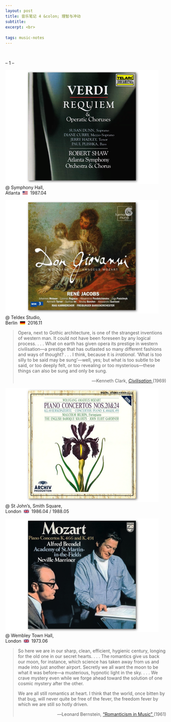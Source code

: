 ```yaml
---
layout: post
title: 音乐笔记 4 &colon; 理智与冲动
subtitle: 
excerpt: <br>

tags: music-notes
---
```





<br>

<p class="ttl"> – 1 – </p>

<p class="alb">
<a href="https://www.youtube.com/watch?v=tERUK57DM-Q&list=PLIqzrguMlP8TLj6nEQ8XkbF6H9_t6b0qW&index=2">
<img src="/assets/img/albums/shaw-verdi-requiem.png" width="480"> </a> <br>
@ Symphony Hall, <br>
Atlanta &nbsp;<img src="/assets/img/flags/us.png" height="10.5" width="16"/>&nbsp; 1987.04
</p>

<p class="alb">
<a href="https://www.youtube.com/watch?v=aVjuZ6Bb2vQ&list=PL9yl-ZQyD9w8y8cAgBD5H21Lao6fKL5qN&index=60">
<img src="/assets/img/albums/jacobs-don-giovanni.png" width="480"> </a> <br>
@ Teldex Studio, <br>
Berlin &nbsp;<img src="/assets/img/flags/de.png" height="10.5" width="16"/>&nbsp; 2016.11
</p>

> <p class="quote">
> Opera, next to Gothic architecture, is one of the strangest inventions of western man. It could not have been foreseen by any logical process. <nobr>. . .</nobr> What on earth has given opera its prestige in western civilisation—a prestige that has outlasted so many different fashions and ways of thought? <nobr>. . .</nobr> I think, because it is <i>irrational</i>. ‘What is too silly to be said may be sung’—well, yes; but what is too subtle to be said, or too deeply felt, or too revealing or too mysterious—these things can also be sung and only be sung. </p>
><p align="right" class="quote-ttl"> 
> ―Kenneth Clark, <a href="https://archive.org/details/civilisationpers00clar/page/240/mode/2up"> <i>Civilisation</i> </a> (1969) </p>

<p class="alb">
<a href="https://www.youtube.com/watch?v=55A3gfYObzU&list=OLAK5uy_n7eY8svgTcspZfk4KAo9J7EO5KfZTzwkI&index=50">
<img src="/assets/img/albums/bilson-mozart-pc20.png" width="480"> </a> <br>
@ St John&rsquo;s, Smith Square, <br>
London &nbsp;<img src="/assets/img/flags/uk.png" height="10.5" width="16"/>&nbsp; 1986.04 / 1988.05
</p>

<p class="alb">
<a href="https://www.youtube.com/watch?v=MAVwxtP50l4&t=794s">
<img src="/assets/img/albums/brendel-mozart-pc24.png" width="480"> </a> <br>
@ Wembley Town Hall, <br>
London &nbsp;<img src="/assets/img/flags/uk.png" height="10.5" width="16"/>&nbsp; 1973.06
</p>

> <p class="quote">
> So here we are in our sharp, clean, efficient, hygienic century, longing for the old one in our secret hearts. <nobr>. . .</nobr> The romantics give us back our moon, for instance, which science has taken away from us and made into just another airport. Secretly we all want the moon to be what it was before—a musterious, hypnotic light in the sky. <nobr>. . .</nobr> We crave mystery even while we forge ahead toward the solution of one cosmic mystery after the other.  </p>
>
> <p class="quote">
> We are all still romantics at heart. I think that the world, once bitten by that bug, will never quite be free of the fever, the freedom fever by which we are still so hotly driven. </p>
>
><p align="right" class="quote-ttl"> 
> ―Leonard Bernstein, <a href="https://archive.org/details/infinitevarietyo00bern/page/134/mode/2up"> “Romanticism in Music” </a> (1961) </p>

<br>






